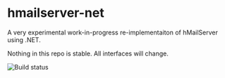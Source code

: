 # hmailserver-net

A very experimental work-in-progress re-implementaiton of hMailServer using .NET.

Nothing in this repo is stable. All interfaces will change.

![Build status](https://ci.appveyor.com/api/projects/status/lx77myljo2x41sdt?svg=true)

